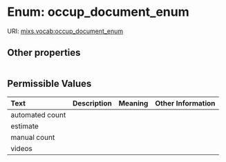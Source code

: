 
# Enum: occup_document_enum




URI: [mixs.vocab:occup_document_enum](https://w3id.org/mixs/vocab/occup_document_enum)


## Other properties

|  |  |  |
| --- | --- | --- |

## Permissible Values

| Text | Description | Meaning | Other Information |
| :--- | :---: | :---: | ---: |
| automated count |  |  |  |
| estimate |  |  |  |
| manual count |  |  |  |
| videos |  |  |  |

